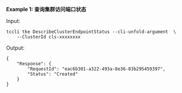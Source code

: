 **Example 1: 查询集群访问端口状态**



Input: 

```
tccli tke DescribeClusterEndpointStatus --cli-unfold-argument  \
    --ClusterId cls-xxxxxxxx
```

Output: 
```
{
    "Response": {
        "RequestId": "eac6b301-a322-493a-8e36-83b295459397",
        "Status": "Created"
    }
}
```

